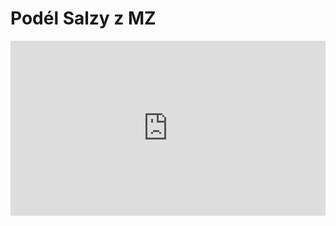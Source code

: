 # Podél Salzy z MZ

<iframe  src="https://mapy.com/s/fovoteneko" width="100%" height="280" frameborder="0"></iframe>
